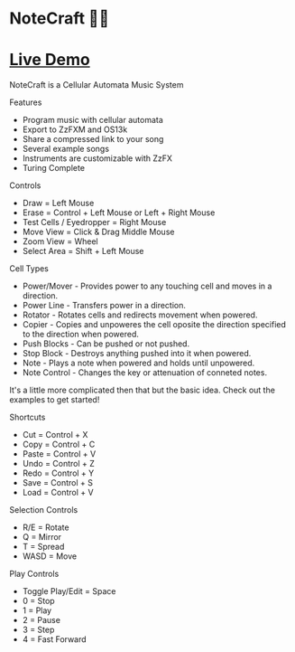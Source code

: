 # NoteCraft 🎵🔨

# [Live Demo](https://killedbyapixel.github.io/NoteCraft/)

NoteCraft is a Cellular Automata Music System

Features
- Program music with cellular automata
- Export to ZzFXM and OS13k
- Share a compressed link to your song
- Several example songs
- Instruments are customizable with ZzFX
- Turing Complete

Controls
- Draw = Left Mouse
- Erase = Control + Left Mouse or Left + Right Mouse
- Test Cells / Eyedropper = Right Mouse
- Move View = Click & Drag Middle Mouse
- Zoom View = Wheel
- Select Area = Shift + Left Mouse

Cell Types
- Power/Mover - Provides power to any touching cell and moves in a direction.
- Power Line - Transfers power in a direction.
- Rotator - Rotates cells and redirects movement when powered.
- Copier - Copies and unpoweres the cell oposite the direction specified to the direction when powered.
- Push Blocks - Can be pushed or not pushed.
- Stop Block - Destroys anything pushed into it when powered.
- Note - Plays a note when powered and holds until unpowered.
- Note Control - Changes the key or attenuation of conneted notes.

It's a little more complicated then that but the basic idea. Check out the examples to get started!

Shortcuts
- Cut = Control + X
- Copy = Control + C
- Paste = Control + V
- Undo = Control + Z
- Redo = Control + Y
- Save = Control + S
- Load = Control + V

Selection Controls
- R/E = Rotate
- Q = Mirror
- T = Spread
- WASD = Move

Play Controls
- Toggle Play/Edit = Space
- 0 = Stop
- 1 = Play
- 2 = Pause
- 3 = Step
- 4 = Fast Forward
